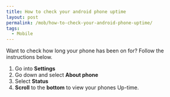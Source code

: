```yaml
---
title: How to check your android phone uptime
layout: post
permalink: /mob/how-to-check-your-android-phone-uptime/
tags:
  - Mobile
---
```

Want to check how long your phone has been on for? Follow the instructions below.

  1. Go into **Settings**
  2. Go down and select **About phone**
  3. Select **Status**
  4. **Scroll** to the **bottom** to view your phones Up-time.
